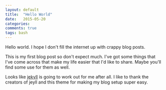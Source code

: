 ```yaml
---
layout: default
title:  "Hello World"
date:   2015-05-20
categories: 
comments: true
tags: bash
---
```

Hello world. I hope I don't fill the internet up with crappy blog posts.

This is my first blog post so don't expect much. I've got some things that I've come across that make my life easier that I'd like to share. Maybe you'll find some use for them as well.

Looks like [jekyll][jekyll] is going to work out for me after all. I like to thank the creators of jeyll and this theme for 
making my blog setup super easy. 

[jekyll]:      http://jekyllrb.com
